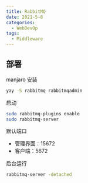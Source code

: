 ```yaml
---
title: RabbitMQ
date: 2021-5-8
categories:
  - WebDevOp
tags:
  - Middleware
---
```


## 部署

manjaro 安装

```bash
yay -S rabbitmq rabbitmqadmin
```

启动

```bash
sudo rabbitmq-plugins enable
sudo rabbitmq-server
```

默认端口

- 管理界面：15672
- 客户端：5672

后台运行

```bash
rabbitmq-server -detached
```

